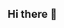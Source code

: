 ## Hi there 👋

<!--
**GulnazaS/GulnazaS** is a ✨ _special_ ✨ repository because its `README.md` (this file) appears on your GitHub profile.

<div id="header" align="center">
  <iframe src="https://giphy.com/embed/bYOu4G8Ctz3UkuHVQe" width="480" height="271" style="" frameBorder="0" class="giphy-embed" allowFullScreen></iframe><p><a href="https://giphy.com/gifs/afinitiai-customer-afiniti-pair-better-bYOu4G8Ctz3UkuHVQe">via GIPHY</a></p>
</div>
